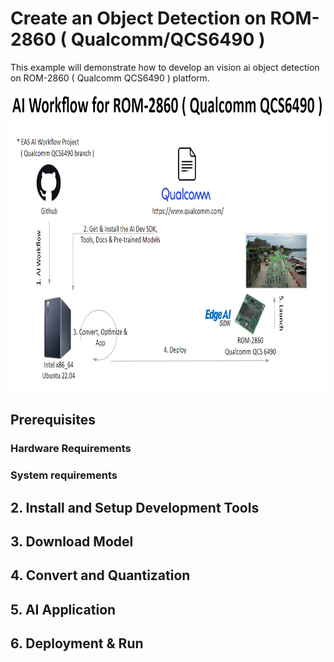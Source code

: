 # Create an Object Detection on ROM-2860 ( Qualcomm/QCS6490 )
This example will demonstrate how to develop an vision ai object detection on ROM-2860 ( Qualcomm QCS6490 ) platform.

<div align="center">
<img src="assets/ai_workflow_rom-2860.png" width="640px" height="480">
</div>


## Prerequisites

### Hardware Requirements

### System requirements

## 2. Install and Setup Development Tools

## 3. Download Model

## 4. Convert and Quantization 

## 5. AI Application

## 6. Deployment & Run
